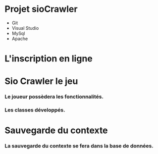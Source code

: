# Projet sioCrawler #

* Git
* Visual Studio
* MySql
* Apache

# L'inscription en ligne #

# Sio Crawler le jeu #
### Le joueur possèdera les fonctionnalités. ###
### Les classes développés. ###
# Sauvegarde du contexte #
### La sauvegarde du contexte se fera dans la base de données. ###
